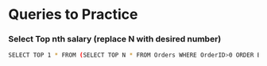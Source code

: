 # Queries to Practice

### Select Top nth salary (replace N with desired number)

```bash
SELECT TOP 1 * FROM (SELECT TOP N * FROM Orders WHERE OrderID>0 ORDER BY OrderID DESC) ORDER BY OrderID ASC;
```

